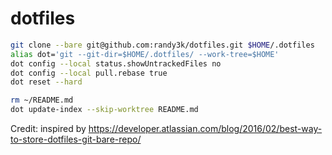 # dotfiles


```bash
git clone --bare git@github.com:randy3k/dotfiles.git $HOME/.dotfiles
alias dot='git --git-dir=$HOME/.dotfiles/ --work-tree=$HOME'
dot config --local status.showUntrackedFiles no
dot config --local pull.rebase true
dot reset --hard

rm ~/README.md
dot update-index --skip-worktree README.md
```

Credit: inspired by https://developer.atlassian.com/blog/2016/02/best-way-to-store-dotfiles-git-bare-repo/
